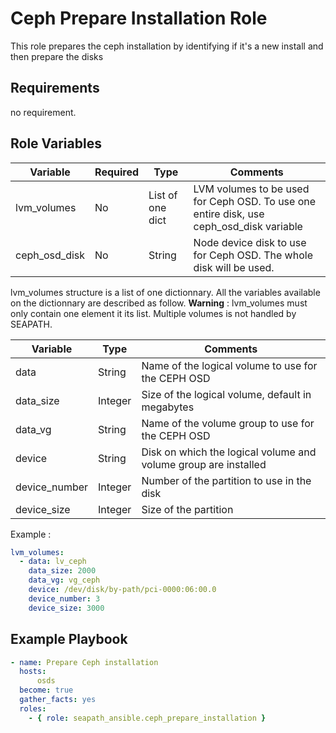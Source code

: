# Ceph Prepare Installation Role

This role prepares the ceph installation by identifying if it's a new install and then prepare the disks

## Requirements

no requirement.

## Role Variables

| Variable      | Required | Type             | Comments                                                                                |
|---------------|----------|------------------|-----------------------------------------------------------------------------------------|
| lvm_volumes   | No       | List of one dict | LVM volumes to be used for Ceph OSD. To use one entire disk, use ceph_osd_disk variable |
| ceph_osd_disk | No       | String           | Node device disk to use for Ceph OSD. The whole disk will be used.                      |

lvm_volumes structure is a list of one dictionnary. All the variables available on the dictionnary are described as follow.
**Warning** : lvm_volumes must only contain one element it its list. Multiple volumes is not handled by SEAPATH.

| Variable      | Type    | Comments                                                        |
|---------------|---------|-----------------------------------------------------------------|
| data          | String  | Name of the logical volume to use for the CEPH OSD              |
| data_size     | Integer | Size of the logical volume, default in megabytes                |
| data_vg       | String  | Name of the volume group to use for the CEPH OSD                |
| device        | String  | Disk on which the logical volume and volume group are installed |
| device_number | Integer | Number of the partition to use in the disk                      |
| device_size   | Integer | Size of the partition                                           |

Example :

```yaml
lvm_volumes:
  - data: lv_ceph
    data_size: 2000
    data_vg: vg_ceph
    device: /dev/disk/by-path/pci-0000:06:00.0
    device_number: 3
    device_size: 3000
```

## Example Playbook

```yaml
- name: Prepare Ceph installation
  hosts:
      osds
  become: true
  gather_facts: yes
  roles:
    - { role: seapath_ansible.ceph_prepare_installation }
```
